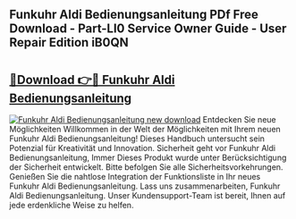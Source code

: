 ## Funkuhr Aldi Bedienungsanleitung PDf Free Download - Part-LI0 Service Owner Guide - User Repair Edition iB0QN

# <h2><a href="http://df53acb.blite.top/?on=Funkuhr+Aldi+Bedienungsanleitung">🔗Download 👉🔴 Funkuhr Aldi Bedienungsanleitung</a></h2>

[![Funkuhr Aldi Bedienungsanleitung new download](https://i.imgur.com/lujVjoI.png)](http://df53acb.blite.top/?on=Funkuhr+Aldi+Bedienungsanleitung)
Entdecken Sie neue Möglichkeiten Willkommen in der Welt der Möglichkeiten mit Ihrem neuen Funkuhr Aldi Bedienungsanleitung! Dieses Handbuch untersucht sein Potenzial für Kreativität und Innovation. Sicherheit geht vor Funkuhr Aldi Bedienungsanleitung, Immer Dieses Produkt wurde unter Berücksichtigung der Sicherheit entwickelt. Bitte befolgen Sie alle Sicherheitsvorkehrungen. Genießen Sie die nahtlose Integration der Funktionsliste in Ihr neues Funkuhr Aldi Bedienungsanleitung. Lass uns zusammenarbeiten, Funkuhr Aldi Bedienungsanleitung. Unser Kundensupport-Team ist bereit, Ihnen auf jede erdenkliche Weise zu helfen.
